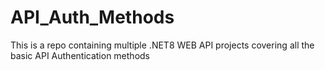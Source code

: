 # API_Auth_Methods

This is a repo containing multiple .NET8 WEB API projects covering all the basic API Authentication methods
